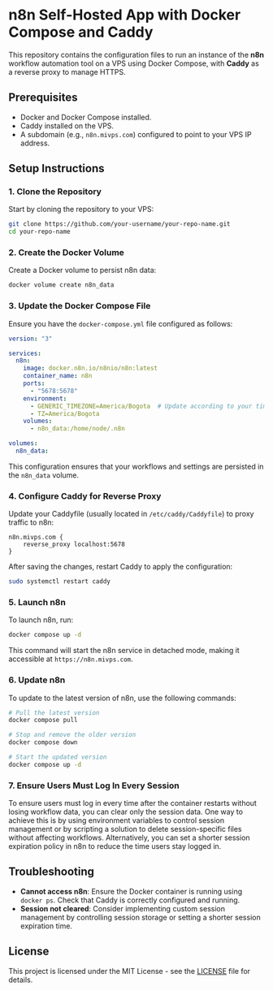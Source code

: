 # n8n Self-Hosted App with Docker Compose and Caddy

This repository contains the configuration files to run an instance of the **n8n** workflow automation tool on a VPS using Docker Compose, with **Caddy** as a reverse proxy to manage HTTPS.

## Prerequisites

- Docker and Docker Compose installed.
- Caddy installed on the VPS.
- A subdomain (e.g., `n8n.mivps.com`) configured to point to your VPS IP address.

## Setup Instructions

### 1. Clone the Repository

Start by cloning the repository to your VPS:

```sh
git clone https://github.com/your-username/your-repo-name.git
cd your-repo-name
```

### 2. Create the Docker Volume

Create a Docker volume to persist n8n data:

```sh
docker volume create n8n_data
```

### 3. Update the Docker Compose File

Ensure you have the `docker-compose.yml` file configured as follows:

```yaml
version: "3"

services:
  n8n:
    image: docker.n8n.io/n8nio/n8n:latest
    container_name: n8n
    ports:
      - "5678:5678"
    environment:
      - GENERIC_TIMEZONE=America/Bogota  # Update according to your timezone
      - TZ=America/Bogota
    volumes:
      - n8n_data:/home/node/.n8n

volumes:
  n8n_data:
```

This configuration ensures that your workflows and settings are persisted in the `n8n_data` volume.

### 4. Configure Caddy for Reverse Proxy

Update your Caddyfile (usually located in `/etc/caddy/Caddyfile`) to proxy traffic to n8n:

```caddy
n8n.mivps.com {
    reverse_proxy localhost:5678
}
```

After saving the changes, restart Caddy to apply the configuration:

```sh
sudo systemctl restart caddy
```

### 5. Launch n8n

To launch n8n, run:

```sh
docker compose up -d
```

This command will start the n8n service in detached mode, making it accessible at `https://n8n.mivps.com`.

### 6. Update n8n

To update to the latest version of n8n, use the following commands:

```sh
# Pull the latest version
docker compose pull

# Stop and remove the older version
docker compose down

# Start the updated version
docker compose up -d
```

### 7. Ensure Users Must Log In Every Session

To ensure users must log in every time after the container restarts without losing workflow data, you can clear only the session data. One way to achieve this is by using environment variables to control session management or by scripting a solution to delete session-specific files without affecting workflows. Alternatively, you can set a shorter session expiration policy in n8n to reduce the time users stay logged in.

## Troubleshooting

- **Cannot access n8n**: Ensure the Docker container is running using `docker ps`. Check that Caddy is correctly configured and running.
- **Session not cleared**: Consider implementing custom session management by controlling session storage or setting a shorter session expiration time.

## License

This project is licensed under the MIT License - see the [LICENSE](LICENSE) file for details.

